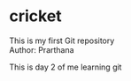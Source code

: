 # cricket
This is my first Git repository 
<br>
Author: Prarthana
<p> This is day 2 of me learning git</p>
